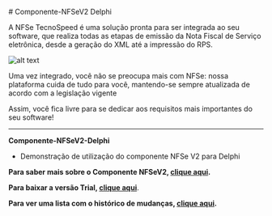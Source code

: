 ﻿﻿# Componente-NFSeV2 Delphi

A NFSe TecnoSpeed é uma solução pronta para ser integrada ao seu software, que realiza todas as etapas de emissão da Nota Fiscal de Serviço eletrônica, desde a geração do XML até a impressão do RPS.

![alt text](https://tecnospeed.com.br/images/workflow-nfse.svg "Fluxo de emissão NFSe")

Uma vez integrado, você não se preocupa mais com NFSe: nossa plataforma cuida de tudo para você, mantendo-se sempre atualizada de acordo com a legislação vigente

Assim, você fica livre para se dedicar aos requisitos mais importantes do seu software!

***

**Componente-NFSeV2-Delphi**

* Demonstração de utilização do componente NFSe V2 para Delphi

**Para saber mais sobre o Componente NFSeV2, [clique aqui](https://tecno.dev/github-nfsev2 "Saiba mais").**

**Para baixar a versão Trial, [clique aqui](https://s3-sa-east-1.amazonaws.com/tecnospeed-trial/setup_nfse_tecnoaccount_1.1.81.7470.exe "Baixar o Componente NFSe Trial")**.

**Para ver uma lista com o histórico de mudanças, [clique aqui](https://github.com/tecnospeed/Componente-NFSeV2-Delphi/blob/master/CHANGELOG.md "Changelog").**


